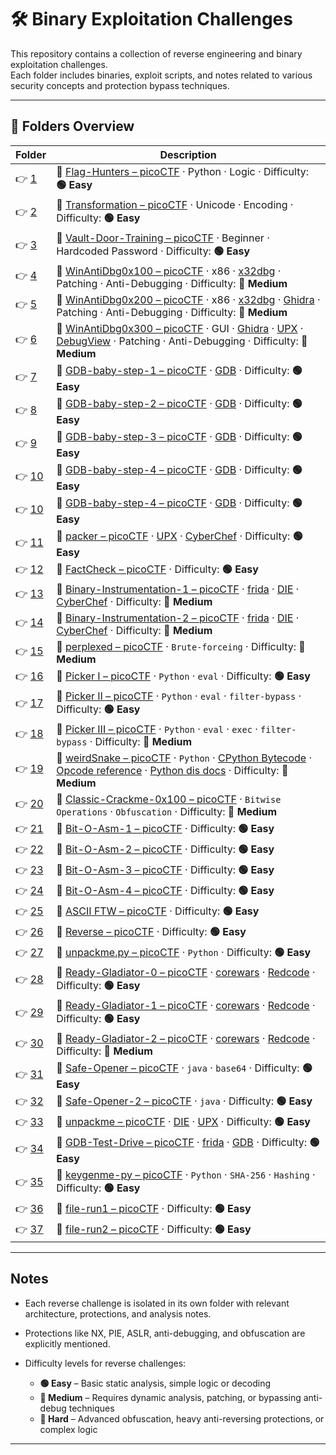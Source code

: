 # 🛠️ Binary Exploitation Challenges

This repository contains a collection of reverse engineering and binary exploitation challenges.  
Each folder includes binaries, exploit scripts, and notes related to various security concepts and protection bypass techniques.

---

## 📁 Folders Overview

| Folder              | Description                                                                                                                                                                                                                                                                                                                                        |
| ------------------- | -------------------------------------------------------------------------------------------------------------------------------------------------------------------------------------------------------------------------------------------------------------------------------------------------------------------------------------------------- |
| 👉 [1](./chall/1/)   | 🔗 [Flag-Hunters – picoCTF](https://play.picoctf.org/practice/challenge/472?bookmarked=0&category=3&page=1&solved=0) · Python · Logic · Difficulty: **🟢 Easy**                                                                                                                                                                                      |
| 👉 [2](./chall/2/)   | 🔗 [Transformation – picoCTF](https://play.picoctf.org/practice/challenge/104?bookmarked=0&category=3&page=1&solved=0) · Unicode · Encoding · Difficulty: **🟢 Easy**                                                                                                                                                                                |
| 👉 [3](./chall/3/)   | 🔗 [Vault-Door-Training – picoCTF](https://play.picoctf.org/practice/challenge/7?bookmarked=0&category=3&page=1&solved=0) · Beginner · Hardcoded Password · Difficulty: **🟢 Easy**                                                                                                                                                                  |
| 👉 [4](./chall/4/)   | 🔗 [WinAntiDbg0x100 – picoCTF](https://play.picoctf.org/practice/challenge/429?bookmarked=0&category=3&page=1&solved=0) · x86 · [x32dbg](https://x64dbg.com/) · Patching · Anti-Debugging · Difficulty: **🔵 Medium**                                                                                                                                |
| 👉 [5](./chall/5/)   | 🔗 [WinAntiDbg0x200 – picoCTF](https://play.picoctf.org/practice/challenge/430?bookmarked=0&category=3&page=1&solved=0) · x86 · [x32dbg](https://x64dbg.com/) · [Ghidra](https://ghidralite.com/) · Patching · Anti-Debugging · Difficulty: **🔵 Medium**                                                                                            |
| 👉 [6](./chall/6/)   | 🔗 [WinAntiDbg0x300 – picoCTF](https://play.picoctf.org/practice/challenge/431?bookmarked=0&category=3&page=1&solved=0) · GUI · [Ghidra](https://ghidralite.com/) · [UPX](https://github.com/upx/upx) · [DebugView](https://learn.microsoft.com/en-us/sysinternals/downloads/debugview) · Patching · Anti-Debugging · Difficulty: **🔵 Medium**      |
| 👉 [7](./chall/7/)   | 🔗 [GDB-baby-step-1 – picoCTF](https://play.picoctf.org/practice/challenge/395?bookmarked=0&category=3&page=2&solved=0) · [GDB](https://www.sourceware.org/gdb/) · Difficulty: **🟢 Easy**                                                                                                                                                           |
| 👉 [8](./chall/8/)   | 🔗 [GDB-baby-step-2 – picoCTF](https://play.picoctf.org/practice/challenge/396?bookmarked=0&category=3&page=2&solved=0) · [GDB](https://www.sourceware.org/gdb/) · Difficulty: **🟢 Easy**                                                                                                                                                           |
| 👉 [9](./chall/9/)   | 🔗 [GDB-baby-step-3 – picoCTF](https://play.picoctf.org/practice/challenge/397?bookmarked=0&category=3&page=2&solved=0) · [GDB](https://www.sourceware.org/gdb/) · Difficulty: **🟢 Easy**                                                                                                                                                           |
| 👉 [10](./chall/10/) | 🔗 [GDB-baby-step-4 – picoCTF](https://play.picoctf.org/practice/challenge/398?bookmarked=0&category=3&page=2&solved=0) · [GDB](https://www.sourceware.org/gdb/) · Difficulty: **🟢 Easy**                                                                                                                                                           |
| 👉 [10](./chall/10/) | 🔗 [GDB-baby-step-4 – picoCTF](https://play.picoctf.org/practice/challenge/398?bookmarked=0&category=3&page=2&solved=0) · [GDB](https://www.sourceware.org/gdb/) · Difficulty: **🟢 Easy**                                                                                                                                                           |
| 👉 [11](./chall/11/) | 🔗 [packer – picoCTF](https://play.picoctf.org/practice/challenge/421?bookmarked=0&category=3&page=2&solved=0) · [UPX](https://github.com/upx/upx) · [CyberChef](https://gchq.github.io/CyberChef/) · Difficulty: **🟢 Easy**                                                                                                                        |
| 👉 [12](./chall/12/) | 🔗 [FactCheck – picoCTF](https://play.picoctf.org/practice/challenge/416?bookmarked=0&category=3&page=2&solved=0) · Difficulty: **🟢 Easy**                                                                                                                                                                                                          |
| 👉 [13](./chall/13/) | 🔗 [Binary-Instrumentation-1 – picoCTF](https://play.picoctf.org/practice/challenge/451?bookmarked=0&category=3&page=1&solved=0) · [frida](https://github.com/frida/frida.git) · [DIE](https://github.com/horsicq/Detect-It-Easy.git) · [CyberChef](https://gchq.github.io/CyberChef/) · Difficulty: **🔵 Medium**                                   |
| 👉 [14](./chall/14/) | 🔗 [Binary-Instrumentation-2 – picoCTF](https://play.picoctf.org/practice/challenge/452?bookmarked=0&category=3&page=1&solved=0) · [frida](https://github.com/frida/frida.git) · [DIE](https://github.com/horsicq/Detect-It-Easy.git) · [CyberChef](https://gchq.github.io/CyberChef/) · Difficulty: **🔵 Medium**                                   |
| 👉 [15](./chall/15/) | 🔗 [perplexed – picoCTF](https://play.picoctf.org/practice/challenge/458?bookmarked=0&category=3&page=1&solved=0) · `Brute-forceing` · Difficulty: **🔵 Medium**                                                                                                                                                                                     |
| 👉 [16](./chall/16/) | 🔗 [Picker I – picoCTF](https://play.picoctf.org/practice/challenge/400?bookmarked=0&category=3&page=2&solved=0) · `Python` · `eval` · Difficulty: **🟢 Easy**                                                                                                                                                                                       |
| 👉 [17](./chall/17/) | 🔗 [Picker II – picoCTF](https://play.picoctf.org/practice/challenge/401?bookmarked=0&category=3&page=2&solved=0) · `Python` · `eval` · `filter-bypass` · Difficulty: **🟢 Easy**                                                                                                                                                                    |
| 👉 [18](./chall/18/) | 🔗 [Picker III – picoCTF](https://play.picoctf.org/practice/challenge/402?bookmarked=0&category=3&page=2&solved=0) · `Python` · `eval` · `exec` · `filter-bypass` · Difficulty: **🔵 Medium**                                                                                                                                                        |
| 👉 [19](./chall/19/) | 🔗 [weirdSnake – picoCTF](https://play.picoctf.org/practice/challenge/428?bookmarked=0&category=3&page=2&solved=0) · `Python` · [CPython Bytecode](../rev/chall/19/CPython_Bytecode.md) · [Opcode reference](https://unpyc.sourceforge.net/Opcodes.html) · [Python dis docs](https://docs.python.org/3/library/dis.html) · Difficulty: **🔵 Medium** |
| 👉 [20](./chall/20/) | 🔗 [Classic-Crackme-0x100 – picoCTF](https://play.picoctf.org/practice/challenge/409?bookmarked=0&category=3&page=2&solved=0) · `Bitwise Operations` · `Obfuscation` · Difficulty: **🔵 Medium**                                                                                                                                                     |
| 👉 [21](./chall/21/) | 🔗 [Bit-O-Asm-1 – picoCTF](https://play.picoctf.org/practice/challenge/391?bookmarked=0&category=3&page=3&solved=0) · Difficulty: **🟢 Easy**                                                                                                                                                                                                        |
| 👉 [22](./chall/22/) | 🔗 [Bit-O-Asm-2 – picoCTF](https://play.picoctf.org/practice/challenge/392?bookmarked=0&category=3&page=3&solved=0) · Difficulty: **🟢 Easy**                                                                                                                                                                                                        |
| 👉 [23](./chall/23/) | 🔗 [Bit-O-Asm-3 – picoCTF](https://play.picoctf.org/practice/challenge/393?bookmarked=0&category=3&page=3&solved=0) · Difficulty: **🟢 Easy**                                                                                                                                                                                                        |
| 👉 [24](./chall/24/) | 🔗 [Bit-O-Asm-4 – picoCTF](https://play.picoctf.org/practice/challenge/394?bookmarked=0&category=3&page=2&solved=0) · Difficulty: **🟢 Easy**                                                                                                                                                                                                        |
| 👉 [25](./chall/25/) | 🔗 [ASCII FTW – picoCTF](https://play.picoctf.org/practice/challenge/389?bookmarked=0&category=3&page=3&solved=0) · Difficulty: **🟢 Easy**                                                                                                                                                                                                          |
| 👉 [26](./chall/26/) | 🔗 [Reverse – picoCTF](https://play.picoctf.org/practice/challenge/372?bookmarked=0&category=3&page=3&solved=0) · Difficulty: **🟢 Easy**                                                                                                                                                                                                            |
| 👉 [27](./chall/27/) | 🔗 [unpackme.py – picoCTF](https://play.picoctf.org/practice/challenge/314?category=3&page=3) · `Python` · Difficulty: **🟢 Easy**                                                                                                                                                                                                                   |
| 👉 [28](./chall/28/) | 🔗 [Ready-Gladiator-0 – picoCTF](https://play.picoctf.org/practice/challenge/368?category=3&page=3) · [corewars](https://www.corewars.org/) · [Redcode](https://esolangs.org/wiki/Redcode) · Difficulty: **🟢 Easy**                                                                                                                                 |
| 👉 [29](./chall/29/) | 🔗 [Ready-Gladiator-1 – picoCTF](https://play.picoctf.org/practice/challenge/368?category=3&page=3) · [corewars](https://www.corewars.org/) · [Redcode](https://esolangs.org/wiki/Redcode) · Difficulty: **🟢 Easy**                                                                                                                                 |
| 👉 [30](./chall/30/) | 🔗 [Ready-Gladiator-2 – picoCTF](https://play.picoctf.org/practice/challenge/370?bookmarked=0&category=3&page=3&solved=0) · [corewars](https://www.corewars.org/) · [Redcode](https://esolangs.org/wiki/Redcode) · Difficulty: **🔵 Medium**                                                                                                         |
| 👉 [31](./chall/31/) | 🔗 [Safe-Opener – picoCTF](https://play.picoctf.org/practice/challenge/294?bookmarked=0&category=3&page=4&solved=0) · `java` · `base64` · Difficulty: **🟢 Easy**                                                                                                                                                                                    |
| 👉 [32](./chall/32/) | 🔗 [Safe-Opener-2 – picoCTF](https://play.picoctf.org/practice/challenge/375?bookmarked=0&category=3&page=3&solved=0) · `java` · Difficulty: **🟢 Easy**                                                                                                                                                                                             |
| 👉 [33](./chall/33/) | 🔗 [unpackme – picoCTF](https://play.picoctf.org/practice/challenge/313?bookmarked=0&category=3&page=4&solved=0) · [DIE](https://github.com/horsicq/Detect-It-Easy.git) · [UPX](https://github.com/upx/upx) · Difficulty: **🟢 Easy**                                                                                                                |
| 👉 [34](./chall/34/) | 🔗 [GDB-Test-Drive – picoCTF](https://play.picoctf.org/practice/challenge/273?bookmarked=0&category=3&page=4&solved=0) · [frida](https://github.com/frida/frida.git) · [GDB](https://www.sourceware.org/gdb/) · Difficulty: **🟢 Easy**                                                                                                              |
| 👉 [35](./chall/35/) | 🔗 [keygenme-py – picoCTF](https://play.picoctf.org/practice/challenge/121?bookmarked=0&category=3&page=5&solved=0) · `Python` · `SHA-256` · `Hashing` · Difficulty: **🟢 Easy**                                                                                                                                                                     |
| 👉 [36](./chall/36/) | 🔗 [file-run1 – picoCTF](https://play.picoctf.org/practice/challenge/266?bookmarked=0&category=3&page=4&solved=0) · Difficulty: **🟢 Easy**                                                                                                                                                                                                          |
| 👉 [37](./chall/37/) | 🔗 [file-run2 – picoCTF](https://play.picoctf.org/practice/challenge/267?bookmarked=0&category=3&page=4&solved=0) · Difficulty: **🟢 Easy**                                                                                                                                                                                                          |


---

## Notes

- Each reverse challenge is isolated in its own folder with relevant architecture, protections, and analysis notes.
- Protections like NX, PIE, ASLR, anti-debugging, and obfuscation are explicitly mentioned.
- Difficulty levels for reverse challenges:

  - **🟢 Easy** – Basic static analysis, simple logic or decoding
  - **🔵 Medium** – Requires dynamic analysis, patching, or bypassing anti-debug techniques
  - **🔴 Hard** – Advanced obfuscation, heavy anti-reversing protections, or complex logic

---
